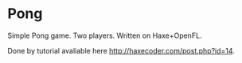 # Pong
Simple Pong game. Two players. Written on Haxe+OpenFL.

Done by tutorial avaliable here http://haxecoder.com/post.php?id=14.
